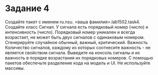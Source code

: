 # Задание 4
Создайте пакет с именем ru.nsu. <ваша фамилия>.lab1502.task4. Создайте класс Сигнал. У сигнала есть порядковый номер (число) и интенсивность (число). Порядковый номер уникален и всегда возрастает, не может быть двух сигналов с одинаковым номером. Сгенерируйте случайное обычный, важный, критический. Важность Количество сигналов, каждому из которых соотнесите важность - не является свойством сигнала. Выведите на консоль сигналы и их важность в порядке возрастания их порядковых номеров. С помощью пакетов обеспечьте разделение кода на модель и UI. Не используйте массивы.
